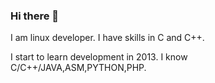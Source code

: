 ### Hi there 👋
I am linux developer. I have skills in C and C++.

I start to learn development in 2013. 
I know C/C++/JAVA,ASM,PYTHON,PHP.
